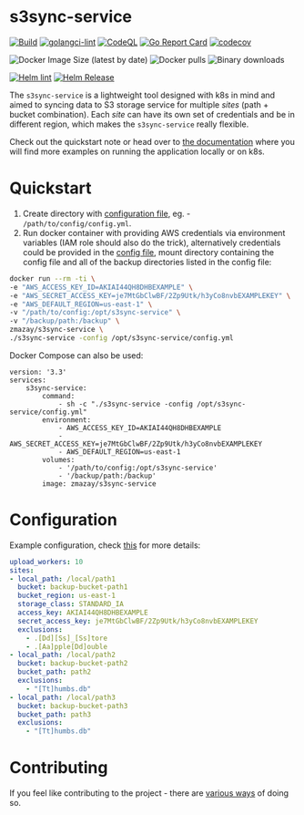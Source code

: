 <!--
s3sync-service - Realtime S3 synchronisation tool
Copyright (c) 2020  Yevgeniy Valeyev

This program is free software: you can redistribute it and/or modify
it under the terms of the GNU General Public License as published by
the Free Software Foundation, either version 3 of the License, or
(at your option) any later version.

This program is distributed in the hope that it will be useful,
but WITHOUT ANY WARRANTY; without even the implied warranty of
MERCHANTABILITY or FITNESS FOR A PARTICULAR PURPOSE.  See the
GNU General Public License for more details.

You should have received a copy of the GNU General Public License
along with this program.  If not, see <http://www.gnu.org/licenses/>.
 -->

# s3sync-service

[![Build](https://github.com/mazay/s3sync-service/workflows/Build/badge.svg)](https://github.com/mazay/s3sync-service/workflows/Build/badge.svg) [![golangci-lint](https://github.com/mazay/s3sync-service/workflows/golangci-lint/badge.svg)](https://github.com/mazay/s3sync-service/workflows/golangci-lint/badge.svg) [![CodeQL](https://github.com/mazay/s3sync-service/workflows/CodeQL/badge.svg)](https://github.com/mazay/s3sync-service/workflows/CodeQL/badge.svg) [![Go Report Card](https://goreportcard.com/badge/github.com/mazay/s3sync-service)](https://goreportcard.com/report/github.com/mazay/s3sync-service) [![codecov](https://codecov.io/gh/mazay/s3sync-service/branch/master/graph/badge.svg)](https://codecov.io/gh/mazay/s3sync-service)

![Docker Image Size (latest by date)](https://img.shields.io/docker/image-size/zmazay/s3sync-service) ![Docker pulls](https://img.shields.io/docker/pulls/zmazay/s3sync-service) ![Binary downloads](https://img.shields.io/github/downloads/mazay/s3sync-service/total)

[![Helm lint](https://github.com/mazay/s3sync-service/workflows/Helm%20lint/badge.svg)](https://github.com/mazay/s3sync-service/workflows/Helm%20lint/badge.svg) [![Helm Release](https://github.com/mazay/s3sync-service/workflows/Helm%20Release/badge.svg)](https://github.com/mazay/s3sync-service/workflows/Helm%20Release/badge.svg)

The `s3sync-service` is a lightweight tool designed with k8s in mind and aimed to syncing data to S3 storage service for multiple _sites_ (path + bucket combination). Each _site_ can have its own set of credentials and be in different region, which makes the `s3sync-service` really flexible.

Check out the quickstart note or head over to [the documentation](https://docs.s3sync-service.org/) where you will find more examples on running the application locally or on k8s.


# Quickstart

1. Create directory with [configuration file](#Configuration), eg. - `/path/to/config/config.yml`.
2. Run docker container with providing AWS credentials via environment variables (IAM role should also do the trick), alternatively credentials could be provided in the [config file](#Configuration), mount directory containing the config file and all of the backup directories listed in the config file:

```bash
docker run --rm -ti \
-e "AWS_ACCESS_KEY_ID=AKIAI44QH8DHBEXAMPLE" \
-e "AWS_SECRET_ACCESS_KEY=je7MtGbClwBF/2Zp9Utk/h3yCo8nvbEXAMPLEKEY" \
-e "AWS_DEFAULT_REGION=us-east-1" \
-v "/path/to/config:/opt/s3sync-service" \
-v "/backup/path:/backup" \
zmazay/s3sync-service \
./s3sync-service -config /opt/s3sync-service/config.yml
```
Docker Compose can also be used:

```
version: '3.3'
services:
    s3sync-service:
        command:
            - sh -c "./s3sync-service -config /opt/s3sync-service/config.yml"
        environment:
            - AWS_ACCESS_KEY_ID=AKIAI44QH8DHBEXAMPLE
            - AWS_SECRET_ACCESS_KEY=je7MtGbClwBF/2Zp9Utk/h3yCo8nvbEXAMPLEKEY
            - AWS_DEFAULT_REGION=us-east-1
        volumes:
            - '/path/to/config:/opt/s3sync-service'
            - '/backup/path:/backup'
        image: zmazay/s3sync-service
```


# Configuration

Example configuration, check [this](src/example_config.yml) for more details:

```yaml
upload_workers: 10
sites:
- local_path: /local/path1
  bucket: backup-bucket-path1
  bucket_region: us-east-1
  storage_class: STANDARD_IA
  access_key: AKIAI44QH8DHBEXAMPLE
  secret_access_key: je7MtGbClwBF/2Zp9Utk/h3yCo8nvbEXAMPLEKEY
  exclusions:
    - .[Dd][Ss]_[Ss]tore
    - .[Aa]pple[Dd]ouble
- local_path: /local/path2
  bucket: backup-bucket-path2
  bucket_path: path2
  exclusions:
    - "[Tt]humbs.db"
- local_path: /local/path3
  bucket: backup-bucket-path3
  bucket_path: path3
  exclusions:
    - "[Tt]humbs.db"
```

# Contributing

If you feel like contributing to the project - there are [various ways](CONTRIBUTING.md) of doing so.
